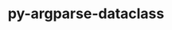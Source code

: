 ---
title: "py-argparse-dataclass"
layout: cache
categories: [package, develop]
meta: {"versions": ["2.0.0"], "compilers": ["gcc@=7.3.1"], "oss": ["amzn2"], "platforms": ["linux"], "targets": ["aarch64", "neoverse_n1", "x86_64_v3"], "stacks": ["aws-isc", "aws-isc-aarch64", "root"], "num_specs": 7, "num_specs_by_stack": {"aws-isc-aarch64": 4, "root": 7, "aws-isc": 3}}
spec_details: [{"hash": "ec3qz2h7a7zl737n5shbreyz6izptifc", "compiler": "gcc@=7.3.1", "versions": ["2.0.0"], "os": "amzn2", "platform": "linux", "target": "aarch64", "variants": ["build_system=python_pip"], "stacks": ["aws-isc-aarch64", "root"], "size": "-", "tarball": "https://binaries.spack.io/develop/build_cache/linux-amzn2-aarch64/gcc-7.3.1/py-argparse-dataclass-2.0.0/linux-amzn2-aarch64-gcc-7.3.1-py-argparse-dataclass-2.0.0-ec3qz2h7a7zl737n5shbreyz6izptifc.spack"}, {"hash": "zhfrwwmyruj77zuv6hwxhq5gf7rzwxgy", "compiler": "gcc@=7.3.1", "versions": ["2.0.0"], "os": "amzn2", "platform": "linux", "target": "aarch64", "variants": ["build_system=python_pip"], "stacks": ["aws-isc-aarch64", "root"], "size": "-", "tarball": "https://binaries.spack.io/develop/build_cache/linux-amzn2-aarch64/gcc-7.3.1/py-argparse-dataclass-2.0.0/linux-amzn2-aarch64-gcc-7.3.1-py-argparse-dataclass-2.0.0-zhfrwwmyruj77zuv6hwxhq5gf7rzwxgy.spack"}, {"hash": "tbe43etvmgdivguzpo5s656kpk56rtwq", "compiler": "gcc@=7.3.1", "versions": ["2.0.0"], "os": "amzn2", "platform": "linux", "target": "neoverse_n1", "variants": ["build_system=python_pip"], "stacks": ["aws-isc-aarch64", "root"], "size": "-", "tarball": "https://binaries.spack.io/develop/build_cache/linux-amzn2-neoverse_n1/gcc-7.3.1/py-argparse-dataclass-2.0.0/linux-amzn2-neoverse_n1-gcc-7.3.1-py-argparse-dataclass-2.0.0-tbe43etvmgdivguzpo5s656kpk56rtwq.spack"}, {"hash": "uqepa2eenb3ixogxkdiwwc5npq3heana", "compiler": "gcc@=7.3.1", "versions": ["2.0.0"], "os": "amzn2", "platform": "linux", "target": "neoverse_n1", "variants": ["build_system=python_pip"], "stacks": ["aws-isc-aarch64", "root"], "size": "-", "tarball": "https://binaries.spack.io/develop/build_cache/linux-amzn2-neoverse_n1/gcc-7.3.1/py-argparse-dataclass-2.0.0/linux-amzn2-neoverse_n1-gcc-7.3.1-py-argparse-dataclass-2.0.0-uqepa2eenb3ixogxkdiwwc5npq3heana.spack"}, {"hash": "gojii4kapdzwridicfy3sutpi5t3uuka", "compiler": "gcc@=7.3.1", "versions": ["2.0.0"], "os": "amzn2", "platform": "linux", "target": "x86_64_v3", "variants": ["build_system=python_pip"], "stacks": ["root", "aws-isc"], "size": "-", "tarball": "https://binaries.spack.io/develop/build_cache/linux-amzn2-x86_64_v3/gcc-7.3.1/py-argparse-dataclass-2.0.0/linux-amzn2-x86_64_v3-gcc-7.3.1-py-argparse-dataclass-2.0.0-gojii4kapdzwridicfy3sutpi5t3uuka.spack"}, {"hash": "4ekgexg5vpy3ktgkzazp237b6on2kqjz", "compiler": "gcc@=7.3.1", "versions": ["2.0.0"], "os": "amzn2", "platform": "linux", "target": "x86_64_v3", "variants": ["build_system=python_pip"], "stacks": ["root", "aws-isc"], "size": "-", "tarball": "https://binaries.spack.io/develop/build_cache/linux-amzn2-x86_64_v3/gcc-7.3.1/py-argparse-dataclass-2.0.0/linux-amzn2-x86_64_v3-gcc-7.3.1-py-argparse-dataclass-2.0.0-4ekgexg5vpy3ktgkzazp237b6on2kqjz.spack"}, {"hash": "njnjmcbll35xxv6zic2eggtdof4ileht", "compiler": "gcc@=7.3.1", "versions": ["2.0.0"], "os": "amzn2", "platform": "linux", "target": "x86_64_v3", "variants": ["build_system=python_pip"], "stacks": ["root", "aws-isc"], "size": "-", "tarball": "https://binaries.spack.io/develop/build_cache/linux-amzn2-x86_64_v3/gcc-7.3.1/py-argparse-dataclass-2.0.0/linux-amzn2-x86_64_v3-gcc-7.3.1-py-argparse-dataclass-2.0.0-njnjmcbll35xxv6zic2eggtdof4ileht.spack"}]
---